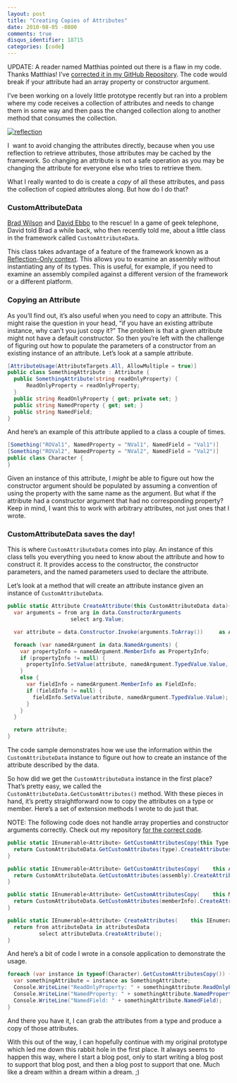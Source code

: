 ```yaml
---
layout: post
title: "Creating Copies of Attributes"
date: 2010-08-05 -0800
comments: true
disqus_identifier: 18715
categories: [code]
---
```

UPDATE: A reader named Matthias pointed out there is a flaw in my code.
Thanks Matthias! I’ve [corrected it in my GitHub
Repository](https://github.com/Haacked/CodeHaacks/blob/master/src/MiscUtils/AttributeExtensions.cs).
The code would break if your attribute had an array property or
constructor argument.

I’ve been working on a lovely little prototype recently but ran into a
problem where my code receives a collection of attributes and needs to
change them in some way and then pass the changed collection along to
another method that consumes the collection.

[![reflection](http://haacked.com/images/haacked_com/WindowsLiveWriter/ReflectingOverAttributesWithoutLoadingTh_ED5C/reflection_3.jpg "reflection")](http://www.sxc.hu/photo/931357 "Abstract creation: by Jamie Woods from sxc.hu")

I  want to avoid changing the attributes directly, because when you use
reflection to retrieve attributes, those attributes may be cached by the
framework. So changing an attribute is not a safe operation as you may
be changing the attribute for everyone else who tries to retrieve them.

What I really wanted to do is create a *copy* of all these attributes,
and pass the collection of copied attributes along. But how do I do
that?

### CustomAttributeData

[Brad Wilson](http://bradwilson.typepad.com/ "Brad Wilson's Blog") and
[David Ebbo](http://blogs.msdn.com/b/davidebb/ "David Ebbo's Blog") to
the rescue! In a game of geek telephone, David told Brad a while back,
who then recently told me, about a little class in the framework called
`CustomAttributeData`.

This class takes advantage of a feature of the framework known as a
[Reflection-Only
context](http://msdn.microsoft.com/en-us/library/ms172331.aspx "Reflection-Only Context on MSDN").
This allows you to examine an assembly without instantiating any of its
types. This is useful, for example, if you need to examine an assembly
compiled against a different version of the framework or a different
platform.

### Copying an Attribute

As you’ll find out, it’s also useful when you need to copy an attribute.
This might raise the question in your head, “if you have an existing
attribute instance, why can’t you just copy it?” The problem is that a
given attribute might not have a default constructor. So then you’re
left with the challenge of figuring out how to populate the parameters
of a constructor from an existing instance of an attribute. Let’s look
at a sample attribute.

```csharp
[AttributeUsage(AttributeTargets.All, AllowMultiple = true)]
public class SomethingAttribute : Attribute {
  public SomethingAttribute(string readOnlyProperty) {
      ReadOnlyProperty = readOnlyProperty;
  }
  public string ReadOnlyProperty { get; private set; }
  public string NamedProperty { get; set; }
  public string NamedField;
}
```

And here’s an example of this attribute applied to a class a couple of
times.

```csharp
[Something("ROVal1", NamedProperty = "NVal1", NamedField = "Val1")]
[Something("ROVal2", NamedProperty = "NVal2", NamedField = "Val2")]
public class Character {
}
```

Given an instance of this attribute, I *might* be able to figure out how
the constructor argument should be populated by assuming a convention of
using the property with the same name as the argument. But what if the
attribute had a constructor argument that had no corresponding property?
Keep in mind, I want this to work with arbitrary attributes, not just
ones that I wrote.

### CustomAttributeData saves the day!

This is where `CustomAttributeData` comes into play. An instance of this
class tells you everything you need to know about the attribute and how
to construct it. It provides access to the constructor, the constructor
parameters, and the named parameters used to declare the attribute.

Let’s look at a method that will create an attribute instance given an
instance of `CustomAttributeData`.

```csharp
public static Attribute CreateAttribute(this CustomAttributeData data){
  var arguments = from arg in data.ConstructorArguments
                    select arg.Value;

  var attribute = data.Constructor.Invoke(arguments.ToArray())     as Attribute;

  foreach (var namedArgument in data.NamedArguments) {
    var propertyInfo = namedArgument.MemberInfo as PropertyInfo;
    if (propertyInfo != null) {
      propertyInfo.SetValue(attribute, namedArgument.TypedValue.Value, null);
    }
    else {
      var fieldInfo = namedArgument.MemberInfo as FieldInfo;
      if (fieldInfo != null) {
        fieldInfo.SetValue(attribute, namedArgument.TypedValue.Value);
      }
    }
  }

  return attribute;
}
```

The code sample demonstrates how we use the information within the
`CustomAttributeData` instance to figure out how to create an instance
of the attribute described by the data.

So how did we get the `CustomAttributeData` instance in the first place?
That’s pretty easy, we called the
`CustomAttributeData.GetCustomAttributes()` method. With these pieces in
hand, it’s pretty straightforward now to copy the attributes on a type
or member. Here’s a set of extension methods I wrote to do just that.

NOTE: The following code does not handle array properties and
constructor arguments correctly. Check out my repository [for the
correct
code](https://github.com/Haacked/CodeHaacks/blob/master/src/MiscUtils/AttributeExtensions.cs).

```csharp
public static IEnumerable<Attribute> GetCustomAttributesCopy(this Type type) {
  return CustomAttributeData.GetCustomAttributes(type).CreateAttributes();
}

public static IEnumerable<Attribute> GetCustomAttributesCopy(    this Assembly assembly) {
  return CustomAttributeData.GetCustomAttributes(assembly).CreateAttributes();
}

public static IEnumerable<Attribute> GetCustomAttributesCopy(    this MemberInfo memberInfo) {
  return CustomAttributeData.GetCustomAttributes(memberInfo).CreateAttributes();
}

public static IEnumerable<Attribute> CreateAttributes(    this IEnumerable<CustomAttributeData> attributesData) {
  return from attributeData in attributesData
          select attributeData.CreateAttribute();
}
```

And here’s a bit of code I wrote in a console application to demonstrate
the usage.

```csharp
foreach (var instance in typeof(Character).GetCustomAttributesCopy()) {
  var somethingAttribute = instance as SomethingAttribute;
  Console.WriteLine("ReadOnlyProperty: " + somethingAttribute.ReadOnlyProperty);
  Console.WriteLine("NamedProperty: " + somethingAttribute.NamedProperty);
  Console.WriteLine("NamedField: " + somethingAttribute.NamedField);
}
```

And there you have it, I can grab the attributes from a type and produce
a copy of those attributes.

With this out of the way, I can hopefully continue with my original
prototype which led me down this rabbit hole in the first place. It
always seems to happen this way, where I start a blog post, only to
start writing a blog post to support that blog post, and then a blog
post to support that one. Much like a dream within a dream within a
dream. ;)

